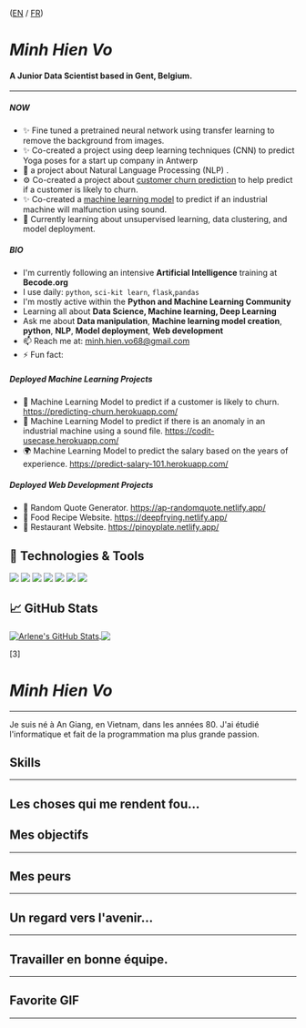 ([EN](aboutme.md#en) / [FR](aboutme.md#fr))

# ***_Minh Hien Vo_*** <a name="en"></a>
#### A Junior Data Scientist based in Gent, Belgium.

---


##### NOW
- ✨ Fine tuned a pretrained neural network using transfer learning to remove the background from images.
- ✨ Co-created a project using deep learning techniques (CNN) to predict Yoga poses for a start up company in Antwerp
- 💬   a project about Natural Language Processing (NLP) . 
- ⚙️ Co-created a project about [customer churn prediction](https://predicting-churn.herokuapp.com/) to help predict if a customer is likely to churn.  
- ✨ Co-created a [machine learning model](https://codit-usecase.herokuapp.com/) to predict if an industrial machine will malfunction using sound. 
- 🔭 Currently learning about unsupervised learning, data clustering, and model deployment.

##### BIO

- I'm currently following an intensive **Artificial Intelligence** training at **Becode.org**
- I use daily: `python`, `sci-kit learn`, `flask`,`pandas`
- I'm mostly active within the **Python and Machine Learning Community**
- Learning all about **Data Science, Machine learning, Deep Learning**
- Ask me about **Data manipulation**, **Machine learning model creation**, **python**, **NLP**, **Model deployment**, **Web development**
- 📫 Reach me at: [minh.hien.vo68@gmail.com](minh.hien.vo68@gmail.com)
- ⚡️ Fun fact: 

##### Deployed Machine Learning Projects
- 🏢 Machine Learning Model to predict if a customer is likely to churn. https://predicting-churn.herokuapp.com/
- 🎵 Machine Learning Model to predict if there is an anomaly in an industrial machine using a sound file. https://codit-usecase.herokuapp.com/
- 🌍 Machine Learning Model to predict the salary based on the years of experience. https://predict-salary-101.herokuapp.com/

##### Deployed Web Development Projects
- 💬 Random Quote Generator. https://ap-randomquote.netlify.app/
- 🍛 Food Recipe Website. https://deepfrying.netlify.app/
- 🍜 Restaurant Website. https://pinoyplate.netlify.app/

## 🔧 Technologies & Tools
![](https://img.shields.io/badge/OS-Windows-informational?style=flat&logo=windows&logoColor=white&color=informational)
![](https://img.shields.io/badge/Code-Python-informational?style=flat&logo=python&logoColor=white&color=informational)
![](https://img.shields.io/badge/Distribution-Anaconda-informational?style=flat&logo=anaconda&logoColor=white&color=informational)
![](https://img.shields.io/badge/Tools-TensorFlow-informational?style=flat&logo=tensorflow&logoColor=white&color=informational)
![](https://img.shields.io/badge/Tools-Docker-informational?style=flat&logo=docker&logoColor=white&color=informational)
![](https://img.shields.io/badge/Tools-Keras-informational?style=flat&logo=keras&logoColor=white&color=informational)
![](https://img.shields.io/badge/Tools-Flask-informational?style=flat&logo=flask&logoColor=white&color=informational)

## &#x1f4c8; GitHub Stats


<a href="https://github.com/arlene14ko/arlene14ko">
  <img align="center" src="https://github-readme-stats.vercel.app/api?username=arlene14ko&show_icons=true&line_height=27&count_private=true" alt="Arlene's GitHub Stats" />
</a>
<a href="https://github.com/arlene14ko/arlene14ko">
  <img align="center" src="https://github-readme-stats.vercel.app/api/top-langs/?username=minhhienvo368&hide=java,html,text&langs_count=3" />
</a>

<!-- links to social media icons -->

<!-- icons with padding -->

[1.1]: http://i.imgur.com/tXSoThF.png (twitter icon with padding)
[2.1]: http://i.imgur.com/0o48UoR.png (github icon with padding)

<!-- icons without padding -->

[1.2]: http://i.imgur.com/wWzX9uB.png (twitter icon without padding)
[2.2]: http://i.imgur.com/9I6NRUm.png (github icon without padding)
[3.2]: https://raw.githubusercontent.com/arlene14ko/arlene14ko/master/linkedin-3-16.png (LinkedIn icon without padding)


<!-- links to your social media accounts -->

[1]: https://github.com/arlene14ko
[2]: https://www.linkedin.com/in/arlene-postrado/
[3]
# ***_Minh Hien Vo_*** <a name="fr"></a>
---
Je suis né à An Giang, en Vietnam, dans les années 80. J'ai étudié l'informatique et fait de la programmation ma plus grande passion.  



## Skills
---


## Les choses qui me rendent fou...

## Mes objectifs
---

## Mes peurs
---



## Un regard vers l'avenir...
---


## Travailler en bonne équipe.
---



## Favorite GIF
---
